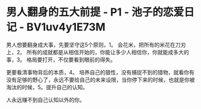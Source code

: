 # 男人翻身的五大前提 - P1 - 池子的恋爱日记 - BV1uv4y1E73M

男人想要翻身成大事，先要坚守这5个原则，1。 会花米，把所有的米花在刀刃上，2。 所有的成就都是从相信开始的，你能让多少人相信你，你就能成多大的事，3。 格局要打开，不仅要看到眼前的得失。

更要看清事物背后的本质，4。 培养自己的狼性，没有捕捉不到的猎物，就看你有没有足够的野心了，永远不要给自己的未来设限，当你停下来的时候，也就是你被淘汰的时候，5。提升自己的认知。

人永远赚不到自己认知以外的你。